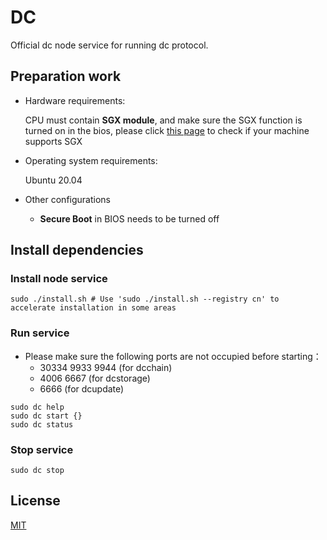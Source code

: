 # DC

Official dc node service for running dc protocol.

## Preparation work

- Hardware requirements:

  CPU must contain **SGX module**, and make sure the SGX function is turned on in the bios, please click [this page](https://github.com/dcnetio/dcmanager/wiki/Check-TEE-supportive) to check if your machine supports SGX

- Operating system requirements:

  Ubuntu 20.04
  
- Other configurations

  - **Secure Boot** in BIOS needs to be turned off

## Install dependencies

### Install node service

```shell
sudo ./install.sh # Use 'sudo ./install.sh --registry cn' to accelerate installation in some areas
```

### Run service

- Please make sure the following ports are not occupied before starting：
  - 30334 9933 9944 (for dcchain)
  - 4006 6667 (for dcstorage)
  - 6666 (for dcupdate)

```shell
sudo dc help
sudo dc start {}
sudo dc status
```

### Stop service

```shell
sudo dc stop
```

## License

[MIT](LICENSE)
